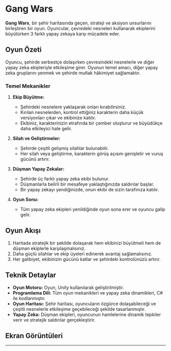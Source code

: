 # Gang Wars

**Gang Wars**, bir şehir haritasında geçen, strateji ve aksiyon unsurlarını birleştiren bir oyun. Oyuncular, çevredeki nesneleri kullanarak ekiplerini büyütürken 3 farklı yapay zekaya karşı mücadele eder.  

## Oyun Özeti

Oyuncu, şehirde serbestçe dolaşırken çevresindeki nesnelerle ve diğer yapay zeka ekipleriyle etkileşime girer. Oyunun temel amacı, diğer yapay zeka gruplarını yenmek ve şehirde mutlak hâkimiyet sağlamaktır.  

### Temel Mekanikler  

1. **Ekip Büyütme:**  
   - Şehirdeki nesnelere yaklaşarak onları kırabilirsiniz.  
   - Kırılan nesnelerden, kontrol ettiğiniz karakterin daha küçük versiyonları çıkar ve ekibinize katılır.  
   - Ekibiniz, karakterinizin etrafında bir çember oluşturur ve büyüdükçe daha etkileyici hale gelir.  

2. **Silah ve Geliştirmeler:**  
   - Şehirde çeşitli gelişmiş silahlar bulunabilir.  
   - Her silah veya geliştirme, karakterin görüş açısını genişletir ve vuruş gücünü artırır.  

3. **Düşman Yapay Zekalar:**  
   - Şehirde üç farklı yapay zeka ekibi bulunur.  
   - Düşmanlarla belirli bir mesafeye yaklaştığınızda saldırılar başlar.  
   - Bir yapay zekayı yendiğinizde, onun ekibi de sizin tarafınıza katılır.  

4. **Oyun Sonu:**  
   - Tüm yapay zeka ekipleri yenildiğinde oyun sona erer ve oyuncu galip gelir.  

## Oyun Akışı  

1. Haritada stratejik bir şekilde dolaşarak hem ekibinizi büyütmeli hem de düşman ekiplerle karşılaşmalısınız.  
2. Daha güçlü silahlar ve ekip üyeleri edinerek avantaj sağlamalısınız.  
3. Her galibiyet, ekibinizin gücünü katlar ve şehirdeki kontrolünüzü artırır.  

## Teknik Detaylar  

- **Oyun Motoru:** Oyun, Unity kullanılarak geliştirilmiştir.  
- **Programlama Dili:** Tüm oyun mekanikleri ve yapay zeka dinamikleri, C# ile kodlanmıştır.  
- **Oyun Haritası:** Şehir haritası, oyuncuların özgürce dolaşabileceği ve çeşitli nesnelerle etkileşime geçebileceği şekilde tasarlanmıştır.  
- **Yapay Zeka:** Düşman ekipleri, oyuncunun hamlelerine dinamik tepkiler verir ve stratejik saldırılar gerçekleştirir.  

## Ekran Görüntüleri
---


